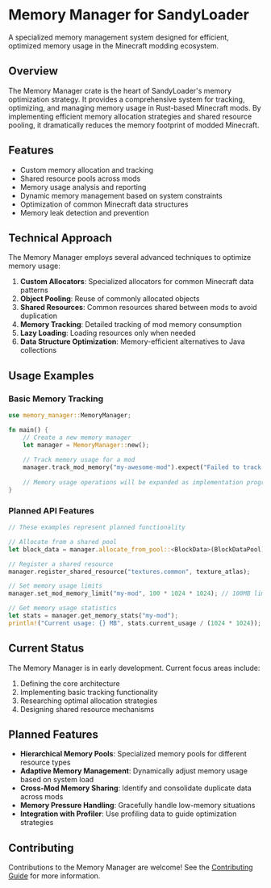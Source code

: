# Memory Manager for SandyLoader

A specialized memory management system designed for efficient, optimized memory usage in the Minecraft modding ecosystem.

## Overview

The Memory Manager crate is the heart of SandyLoader's memory optimization strategy. It provides a comprehensive system for tracking, optimizing, and managing memory usage in Rust-based Minecraft mods. By implementing efficient memory allocation strategies and shared resource pooling, it dramatically reduces the memory footprint of modded Minecraft.

## Features

- Custom memory allocation and tracking
- Shared resource pools across mods
- Memory usage analysis and reporting
- Dynamic memory management based on system constraints
- Optimization of common Minecraft data structures
- Memory leak detection and prevention

## Technical Approach

The Memory Manager employs several advanced techniques to optimize memory usage:

1. **Custom Allocators**: Specialized allocators for common Minecraft data patterns
2. **Object Pooling**: Reuse of commonly allocated objects
3. **Shared Resources**: Common resources shared between mods to avoid duplication
4. **Memory Tracking**: Detailed tracking of mod memory consumption
5. **Lazy Loading**: Loading resources only when needed
6. **Data Structure Optimization**: Memory-efficient alternatives to Java collections

## Usage Examples

### Basic Memory Tracking

```rust
use memory_manager::MemoryManager;

fn main() {
    // Create a new memory manager
    let manager = MemoryManager::new();
    
    // Track memory usage for a mod
    manager.track_mod_memory("my-awesome-mod").expect("Failed to track mod memory");
    
    // Memory usage operations will be expanded as implementation progresses
}
```

### Planned API Features

```rust
// These examples represent planned functionality

// Allocate from a shared pool
let block_data = manager.allocate_from_pool::<BlockData>(BlockDataPool);

// Register a shared resource
manager.register_shared_resource("textures.common", texture_atlas);

// Set memory usage limits
manager.set_mod_memory_limit("my-mod", 100 * 1024 * 1024); // 100MB limit

// Get memory usage statistics
let stats = manager.get_memory_stats("my-mod");
println!("Current usage: {} MB", stats.current_usage / (1024 * 1024));
```

## Current Status

The Memory Manager is in early development. Current focus areas include:

1. Defining the core architecture
2. Implementing basic tracking functionality
3. Researching optimal allocation strategies
4. Designing shared resource mechanisms

## Planned Features

- **Hierarchical Memory Pools**: Specialized memory pools for different resource types
- **Adaptive Memory Management**: Dynamically adjust memory usage based on system load
- **Cross-Mod Memory Sharing**: Identify and consolidate duplicate data across mods
- **Memory Pressure Handling**: Gracefully handle low-memory situations
- **Integration with Profiler**: Use profiling data to guide optimization strategies

## Contributing

Contributions to the Memory Manager are welcome! See the [Contributing Guide](../../../CONTRIBUTING.md) for more information.

